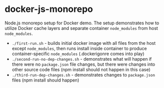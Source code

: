 # docker-js-monorepo

Node.js monorepo setup for Docker demo. The setup demonstrates how to utilize Docker cache layers and separate container `node_modules` from host `node_modules`.

- `./first-run.sh` - builds initial docker image with all files from the host except `node_modules`, then runs install inside container to produce container-specific `node_modules` (.dockerigonre comes into play)
- `./second-run-no-dep-changes.sh` - demonstrates what will happen if there were no `package.json` file changes, but there were changes into other source code files (npm install should not happen in this case)
- `./third-run-dep-changes.sh` - demonstrates changes to `package.json` files (npm install should happen)

